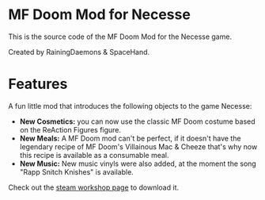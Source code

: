 # MF Doom Mod for Necesse
This is the source code of the MF Doom Mod for the Necesse game.

Created by RainingDaemons & SpaceHand.

# Features
A fun little mod that introduces the following objects to the game Necesse:
* **New Cosmetics:** you can now use the classic MF Doom costume based on the ReAction Figures figure.
* **New Meals:** A MF Doom mod can't be perfect, if it doesn't have the legendary recipe of MF Doom's Villainous Mac & Cheeze that's why now this recipe is available as a consumable meal.
* **New Music:** New music vinyls were also added, at the moment the song "Rapp Snitch Knishes" is available.

Check out the [steam workshop page](https://steamcommunity.com/sharedfiles/filedetails/?id=3137996356) to download it.